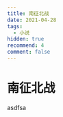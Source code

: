 ```yaml
---
title: 南征北战
date: 2021-04-28
tags:
  - 小说
hidden: true
recommend: 4
comment: false
---
```


# 南征北战

asdfsa
